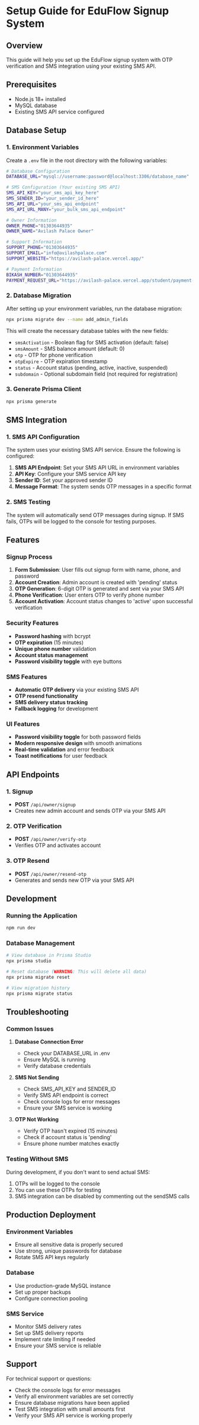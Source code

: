# Setup Guide for EduFlow Signup System

## Overview
This guide will help you set up the EduFlow signup system with OTP verification and SMS integration using your existing SMS API.

## Prerequisites
- Node.js 18+ installed
- MySQL database
- Existing SMS API service configured

## Database Setup

### 1. Environment Variables
Create a `.env` file in the root directory with the following variables:

```bash
# Database Configuration
DATABASE_URL="mysql://username:password@localhost:3306/database_name"

# SMS Configuration (Your existing SMS API)
SMS_API_KEY="your_sms_api_key_here"
SMS_SENDER_ID="your_sender_id_here"
SMS_API_URL="your_sms_api_endpoint"
SMS_API_URL_MANY="your_bulk_sms_api_endpoint"

# Owner Information
OWNER_PHONE="01303644935"
OWNER_NAME="Avilash Palace Owner"

# Support Information
SUPPORT_PHONE="01303644935"
SUPPORT_EMAIL="info@avilashpalace.com"
SUPPORT_WEBSITE="https://avilash-palace.vercel.app/"

# Payment Information
BIKASH_NUMBER="01303644935"
PAYMENT_REQUEST_URL="https://avilash-palace.vercel.app/student/payment-requests"
```

### 2. Database Migration
After setting up your environment variables, run the database migration:

```bash
npx prisma migrate dev --name add_admin_fields
```

This will create the necessary database tables with the new fields:
- `smsActivation` - Boolean flag for SMS activation (default: false)
- `smsAmount` - SMS balance amount (default: 0)
- `otp` - OTP for phone verification
- `otpExpire` - OTP expiration timestamp
- `status` - Account status (pending, active, inactive, suspended)
- `subdomain` - Optional subdomain field (not required for registration)

### 3. Generate Prisma Client
```bash
npx prisma generate
```

## SMS Integration

### 1. SMS API Configuration
The system uses your existing SMS API service. Ensure the following is configured:

1. **SMS API Endpoint**: Set your SMS API URL in environment variables
2. **API Key**: Configure your SMS service API key
3. **Sender ID**: Set your approved sender ID
4. **Message Format**: The system sends OTP messages in a specific format

### 2. SMS Testing
The system will automatically send OTP messages during signup. If SMS fails, OTPs will be logged to the console for testing purposes.

## Features

### Signup Process
1. **Form Submission**: User fills out signup form with name, phone, and password
2. **Account Creation**: Admin account is created with 'pending' status
3. **OTP Generation**: 6-digit OTP is generated and sent via your SMS API
4. **Phone Verification**: User enters OTP to verify phone number
5. **Account Activation**: Account status changes to 'active' upon successful verification

### Security Features
- **Password hashing** with bcrypt
- **OTP expiration** (15 minutes)
- **Unique phone number** validation
- **Account status management**
- **Password visibility toggle** with eye buttons

### SMS Features
- **Automatic OTP delivery** via your existing SMS API
- **OTP resend functionality**
- **SMS delivery status tracking**
- **Fallback logging** for development

### UI Features
- **Password visibility toggle** for both password fields
- **Modern responsive design** with smooth animations
- **Real-time validation** and error feedback
- **Toast notifications** for user feedback

## API Endpoints

### 1. Signup
- **POST** `/api/owner/signup`
- Creates new admin account and sends OTP via your SMS API

### 2. OTP Verification
- **POST** `/api/owner/verify-otp`
- Verifies OTP and activates account

### 3. OTP Resend
- **POST** `/api/owner/resend-otp`
- Generates and sends new OTP via your SMS API

## Development

### Running the Application
```bash
npm run dev
```

### Database Management
```bash
# View database in Prisma Studio
npx prisma studio

# Reset database (WARNING: This will delete all data)
npx prisma migrate reset

# View migration history
npx prisma migrate status
```

## Troubleshooting

### Common Issues

1. **Database Connection Error**
   - Check your DATABASE_URL in .env
   - Ensure MySQL is running
   - Verify database credentials

2. **SMS Not Sending**
   - Check SMS_API_KEY and SENDER_ID
   - Verify SMS API endpoint is correct
   - Check console logs for error messages
   - Ensure your SMS service is working

3. **OTP Not Working**
   - Verify OTP hasn't expired (15 minutes)
   - Check if account status is 'pending'
   - Ensure phone number matches exactly

### Testing Without SMS
During development, if you don't want to send actual SMS:
1. OTPs will be logged to the console
2. You can use these OTPs for testing
3. SMS integration can be disabled by commenting out the sendSMS calls

## Production Deployment

### Environment Variables
- Ensure all sensitive data is properly secured
- Use strong, unique passwords for database
- Rotate SMS API keys regularly

### Database
- Use production-grade MySQL instance
- Set up proper backups
- Configure connection pooling

### SMS Service
- Monitor SMS delivery rates
- Set up SMS delivery reports
- Implement rate limiting if needed
- Ensure your SMS service is reliable

## Support

For technical support or questions:
- Check the console logs for error messages
- Verify all environment variables are set correctly
- Ensure database migrations have been applied
- Test SMS integration with small amounts first
- Verify your SMS API service is working properly
